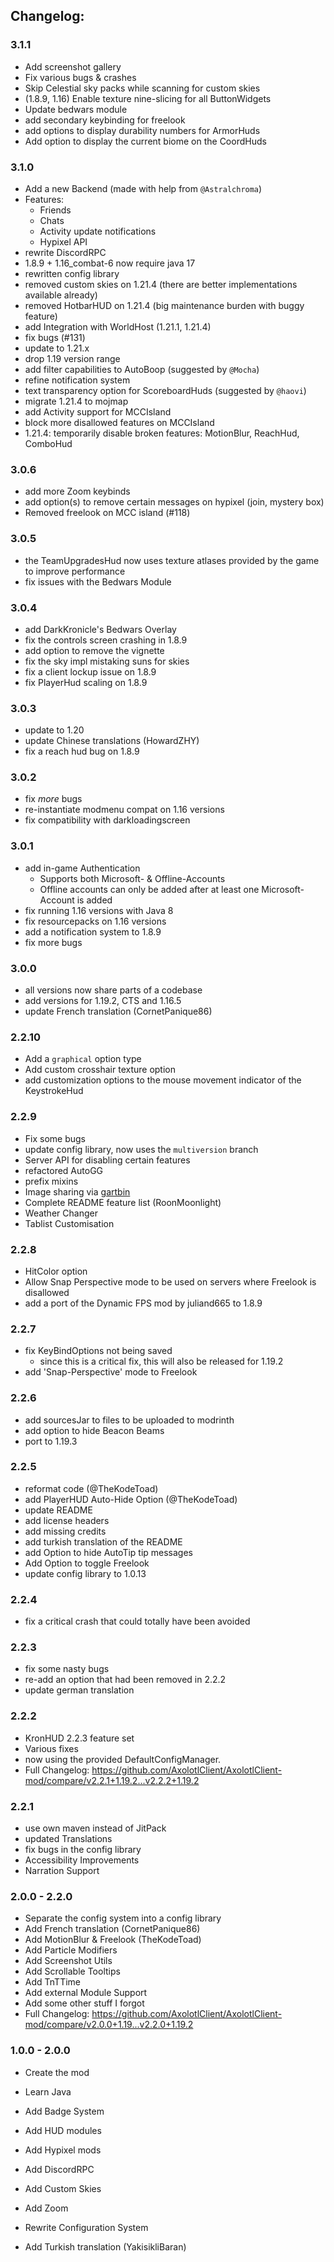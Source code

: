 ## Changelog:

### 3.1.1

- Add screenshot gallery
- Fix various bugs & crashes
- Skip Celestial sky packs while scanning for custom skies
- (1.8.9, 1.16) Enable texture nine-slicing for all ButtonWidgets
- Update bedwars module
- add secondary keybinding for freelook
- add options to display durability numbers for ArmorHuds
- Add option to display the current biome on the CoordHuds

### 3.1.0

- Add a new Backend (made with help from `@Astralchroma`)
- Features:
	- Friends
	- Chats
	- Activity update notifications
	- Hypixel API
- rewrite DiscordRPC
- 1.8.9 + 1.16_combat-6 now require java 17
- rewritten config library
- removed custom skies on 1.21.4 (there are better implementations available already)
- removed HotbarHUD on 1.21.4 (big maintenance burden with buggy feature)
- add Integration with WorldHost (1.21.1, 1.21.4)
- fix bugs (#131)
- update to 1.21.x
- drop 1.19 version range
- add filter capabilities to AutoBoop (suggested by `@Mocha`)
- refine notification system
- text transparency option for ScoreboardHuds (suggested by `@haovi`)
- migrate 1.21.4 to mojmap
- add Activity support for MCCIsland
- block more disallowed features on MCCIsland
- 1.21.4: temporarily disable broken features: MotionBlur, ReachHud, ComboHud

### 3.0.6

- add more Zoom keybinds
- add option(s) to remove certain messages on hypixel (join, mystery box)
- Removed freelook on MCC island (#118)

### 3.0.5

- the TeamUpgradesHud now uses texture atlases provided by the game to improve performance
- fix issues with the Bedwars Module

### 3.0.4

- add DarkKronicle's Bedwars Overlay
- fix the controls screen crashing in 1.8.9
- add option to remove the vignette
- fix the sky impl mistaking suns for skies
- fix a client lockup issue on 1.8.9
- fix PlayerHud scaling on 1.8.9

### 3.0.3

- update to 1.20
- update Chinese translations (HowardZHY)
- fix a reach hud bug on 1.8.9

### 3.0.2

- fix *more* bugs
- re-instantiate modmenu compat on 1.16 versions
- fix compatibility with darkloadingscreen

### 3.0.1

- add in-game Authentication
	- Supports both Microsoft- & Offline-Accounts
	- Offline accounts can only be added after at least one Microsoft-Account is added
- fix running 1.16 versions with Java 8
- fix resourcepacks on 1.16 versions
- add a notification system to 1.8.9
- fix more bugs

### 3.0.0

- all versions now share parts of a codebase
- add versions for 1.19.2, CTS and 1.16.5
- update French translation (CornetPanique86)

### 2.2.10

- Add a `graphical` option type
- Add custom crosshair texture option
- add customization options to the mouse movement indicator of the KeystrokeHud

### 2.2.9

- Fix some bugs
- update config library, now uses the `multiversion` branch
- Server API for disabling certain features
- refactored AutoGG
- prefix mixins
- Image sharing via [gartbin](https://bin.gart.sh)
- Complete README feature list (RoonMoonlight)
- Weather Changer
- Tablist Customisation

### 2.2.8

- HitColor option
- Allow Snap Perspective mode to be used on servers where Freelook is disallowed
- add a port of the Dynamic FPS mod by juliand665 to 1.8.9

### 2.2.7

- fix KeyBindOptions not being saved
	- since this is a critical fix, this will also be released for 1.19.2
- add 'Snap-Perspective' mode to Freelook

### 2.2.6

- add sourcesJar to files to be uploaded to modrinth
- add option to hide Beacon Beams
- port to 1.19.3

### 2.2.5

- reformat code (@TheKodeToad)
- add PlayerHUD Auto-Hide Option (@TheKodeToad)
- update README
- add license headers
- add missing credits
- add turkish translation of the README
- add Option to hide AutoTip tip messages
- Add Option to toggle Freelook
- update config library to 1.0.13

### 2.2.4

- fix a critical crash that could totally have been avoided

### 2.2.3

- fix some nasty bugs
- re-add an option that had been removed in 2.2.2
- update german translation

### 2.2.2

- KronHUD 2.2.3 feature set
- Various fixes
- now using the provided DefaultConfigManager.
- Full Changelog: https://github.com/AxolotlClient/AxolotlClient-mod/compare/v2.2.1+1.19.2...v2.2.2+1.19.2


### 2.2.1

- use own maven instead of JitPack
- updated Translations
- fix bugs in the config library
- Accessibility Improvements
- Narration Support

### 2.0.0 - 2.2.0

- Separate the config system into a config library
- Add French translation (CornetPanique86)
- Add MotionBlur & Freelook (TheKodeToad)
- Add Particle Modifiers
- Add Screenshot Utils
- Add Scrollable Tooltips
- Add TnTTime
- Add external Module Support
- Add some other stuff I forgot
- Full Changelog: https://github.com/AxolotlClient/AxolotlClient-mod/compare/v2.0.0+1.19...v2.2.0+1.19.2


### 1.0.0 - 2.0.0

- Create the mod
- Learn Java
- Add Badge System
- Add HUD modules
- Add Hypixel mods
- Add DiscordRPC
- Add Custom Skies
- Add Zoom
- Rewrite Configuration System

- Add Turkish translation (YakisikliBaran)
